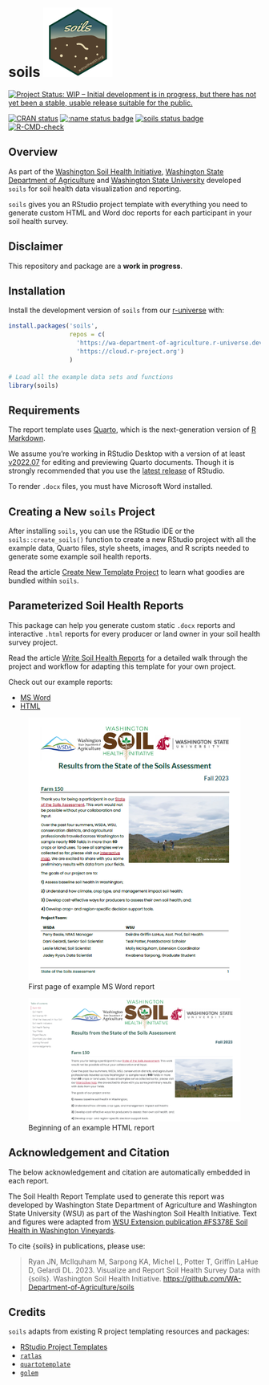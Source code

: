 
# soils <a href="https://wa-department-of-agriculture.github.io/soils/"><img src="man/figures/logo.png" data-align="right" height="138" /></a>

<!-- badges: start -->

[![Project Status: WIP – Initial development is in progress, but there
has not yet been a stable, usable release suitable for the
public.](https://www.repostatus.org/badges/latest/wip.svg)](https://www.repostatus.org/#wip)

[![CRAN
status](https://www.r-pkg.org/badges/version/soils)](https://CRAN.R-project.org/package=soils)
[![:name status
badge](https://wa-department-of-agriculture.r-universe.dev/badges/:name)](https://wa-department-of-agriculture.r-universe.dev/)
[![soils status
badge](https://wa-department-of-agriculture.r-universe.dev/badges/soils)](https://wa-department-of-agriculture.r-universe.dev/soils)
[![R-CMD-check](https://github.com/WA-Department-of-Agriculture/soils/actions/workflows/R-CMD-check.yaml/badge.svg)](https://github.com/WA-Department-of-Agriculture/soils/actions/workflows/R-CMD-check.yaml)

<!-- badges: end -->

## Overview

As part of the [Washington Soil Health
Initiative](https://washingtonsoilhealthinitiative.com/), [Washington
State Department of
Agriculture](https://agr.wa.gov/departments/land-and-water/natural-resources/soil-health)
and [Washington State University](https://soilhealth.wsu.edu/) developed
`soils` for soil health data visualization and reporting.

`soils` gives you an RStudio project template with everything you need
to generate custom HTML and Word doc reports for each participant in
your soil health survey.

## Disclaimer

This repository and package are a **work in progress**.

## Installation

Install the development version of `soils` from our
[r-universe](https://wa-department-of-agriculture.r-universe.dev/) with:

``` r
install.packages('soils', 
                 repos = c(
                   'https://wa-department-of-agriculture.r-universe.dev',
                   'https://cloud.r-project.org')
                 )

# Load all the example data sets and functions
library(soils)
```

## Requirements

The report template uses [Quarto](https://quarto.org/docs/get-started/),
which is the next-generation version of [R
Markdown](https://quarto.org/docs/faq/rmarkdown.html).

We assume you’re working in RStudio Desktop with a version of at least
[v2022.07](https://dailies.rstudio.com/version/2022.07.2+576.pro12/) for
editing and previewing Quarto documents. Though it is strongly
recommended that you use the [latest
release](https://posit.co/download/rstudio-desktop/) of RStudio.

To render `.docx` files, you must have Microsoft Word installed.

## Creating a New `soils` Project

After installing `soils`, you can use the RStudio IDE or the
`soils::create_soils()` function to create a new RStudio project with
all the example data, Quarto files, style sheets, images, and R scripts
needed to generate some example soil health reports.

Read the article [Create New Template
Project](https://wa-department-of-agriculture.github.io/soils/articles/project.html)
to learn what goodies are bundled within `soils`.

## Parameterized Soil Health Reports

This package can help you generate custom static `.docx` reports and
interactive `.html` reports for every producer or land owner in your
soil health survey project.

Read the article [Write Soil Health
Reports](https://wa-department-of-agriculture.github.io/soils/articles/report.html)
for a detailed walk through the project and workflow for adapting this
template for your own project.

Check out our example reports:

- [MS
  Word](https://wa-department-of-agriculture.github.io/soils/articles/docx.html)
- [HTML](https://wa-department-of-agriculture.github.io/soils/articles/html.html)

<figure>
<img src="man/figures/report_docx.png"
data-fig-alt="First page of example .docx report"
alt="First page of example MS Word report" />
<figcaption aria-hidden="true">First page of example MS Word
report</figcaption>
</figure>

<figure>
<img src="man/figures/report_html.png"
data-fig-alt="Screenshot of .html report"
alt="Beginning of an example HTML report" />
<figcaption aria-hidden="true">Beginning of an example HTML
report</figcaption>
</figure>

## Acknowledgement and Citation

The below acknowledgement and citation are automatically embedded in
each report.

The Soil Health Report Template used to generate this report was
developed by Washington State Department of Agriculture and Washington
State University (WSU) as part of the Washington Soil Health Initiative.
Text and figures were adapted from [WSU Extension publication \#FS378E
Soil Health in Washington
Vineyards](https://pubs.extension.wsu.edu/soil-health-in-washington-vineyards "WSU Extension publication").

To cite {soils} in publications, please use:

> Ryan JN, McIlquham M, Sarpong KA, Michel L, Potter T, Griffin LaHue D,
> Gelardi DL. 2023. Visualize and Report Soil Health Survey Data with
> {soils}. Washington Soil Health Initiative.
> <https://github.com/WA-Department-of-Agriculture/soils>

## Credits

`soils` adapts from existing R project templating resources and
packages:

- [RStudio Project
  Templates](https://rstudio.github.io/rstudio-extensions/rstudio_project_templates.html)
- [`ratlas`](https://github.com/atlas-aai/ratlas)
- [`quartotemplate`](https://github.com/Pecners/quartotemplate)
- [`golem`](https://github.com/ThinkR-open/golem/)
